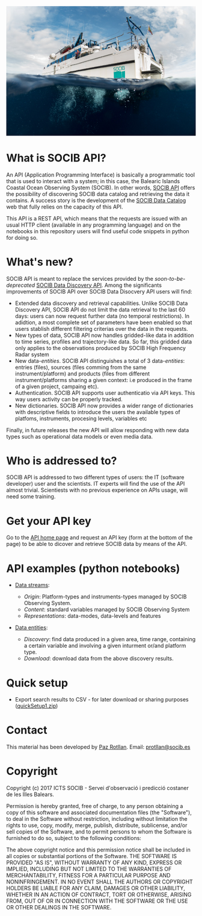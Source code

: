 
<img src="assets/bg-masthead3.jpg" alt="SOCIB">

# What is SOCIB API?

An API (Application Programming Interface) is basically a programmatic tool that is used to interact with a system; in this case, the Balearic Islands Coastal Ocean Observing System (SOCIB). In other words, [SOCIB API](http://api.socib.es/) offers the possibility of discovering SOCIB data catalog and retrieving the data it contains. A success story is the development of the [SOCIB Data Catalog](http://apps.socib.es/data-catalog/) web that fully relies on the capacity of this API.

This API is a REST API, which means that the requests are issued with an usual HTTP client (available in any programming language) and on the notebooks in this repository users will find useful code snippets in python for doing so.

# What's new?

SOCIB API is meant to replace the services provided by the <i>soon-to-be-deprecated</i> <a href="http://apps.socib.es/DataDiscovery/index.jsp" target="_blank">SOCIB Data Discovery API</a>. Among the significants improvements of SOCIB API over SOCIB Data Disocvery API users will find:
<ul>
	<li>Extended data discovery and retrieval capabilities. Unlike SOCIB Data Discovery API, SOCIB API do not limit the data retrieval to the last 60 days: users can now request further data (no temporal restrictions). In adidtion, a most complete set of parameters have been enabled so that users stablish different filtering criterias over the data in the requests.</li>
	<li>New types of data, SOCIB API now handles gridded-like data in addition to time series, profiles and trajectory-like data. So far, this gridded data only applies to the observations produced by SOCIB High Frequency Radar system</li>
	<li>New data-<i>entities</i>. SOCIB API distinguishes a total of 3 data-<i>entities</i>: entries (files), sources (files comming from the same instrument/platform) and products (files from different instrument/platforms sharing a given context: i.e produced in the frame of a given project, campaing etc).</li>
	<li>Authentication. SOCIB API supports user authenticatio via API keys. This way users activity can be properly tracked.</li>
	<li>New dictionaries. SOCIB API now provides a wider range of dictionaries with descriptive fields to introduce the users the available types of platfoms, instruments, procesing levels, variables etc</li>
</ul>
Finally, in future releases the new API will allow responding with new data types such as operational data models or even media data.

# Who is addressed to?

SOCIB API is addressed to two different types of users: the IT (software developer) user and the scientists. IT experts will find the use of the API almost trivial. Scientiests with no previous experience on APIs usage, will need some training. 

# Get your API key
Go to the [API home page](http://api.socib.es/home/) and request an API key (form at the bottom of the page) to be able to dicover and retrieve SOCIB data by means of the API.


# API examples (python notebooks)

* [Data streams](01-Getting-started.ipynb):
    - *Origin*: Platform-types and instruments-types managed by SOCIB Observing System.
	- *Content*: standard variables managed by SOCIB Observing System
	- *Representations*: data-modes, data-levels and features

* [Data entities](02-Hands-on-data.ipynb):
	- *Discovery*: find data produced in a given area, time range, containing a certain variable and involving a given inturment or/and platform type.
	- *Download*: download data from the above discovery results.

# Quick setup
* Export search results to CSV - for later download or sharing purposes ([quickSetup1.zip](quickSetups/quickSetup1.zip))

# Contact
This material has been developed by [Paz Rotllan](https://github.com/pazrg). Email: protllan@socib.es

# Copyright
Copyright (c) 2017 ICTS SOCIB - Servei d'observació i predicció costaner de les Illes Balears.

Permission is hereby granted, free of charge, to any person obtaining a copy
of this software and associated documentation files (the "Software"), to deal
in the Software without restriction, including without limitation the rights
to use, copy, modify, merge, publish, distribute, sublicense, and/or sell
copies of the Software, and to permit persons to whom the Software is
furnished to do so, subject to the following conditions:

The above copyright notice and this permission notice shall be included in
all copies or substantial portions of the Software.
THE SOFTWARE IS PROVIDED "AS IS", WITHOUT WARRANTY OF ANY KIND, EXPRESS OR
IMPLIED, INCLUDING BUT NOT LIMITED TO THE WARRANTIES OF MERCHANTABILITY,
FITNESS FOR A PARTICULAR PURPOSE AND NONINFRINGEMENT. IN NO EVENT SHALL THE
AUTHORS OR COPYRIGHT HOLDERS BE LIABLE FOR ANY CLAIM, DAMAGES OR OTHER
LIABILITY, WHETHER IN AN ACTION OF CONTRACT, TORT OR OTHERWISE, ARISING FROM,
OUT OF OR IN CONNECTION WITH THE SOFTWARE OR THE USE OR OTHER DEALINGS IN
THE SOFTWARE.